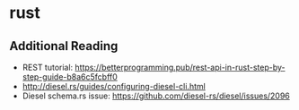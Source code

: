 # rust
## Additional Reading
- REST tutorial: https://betterprogramming.pub/rest-api-in-rust-step-by-step-guide-b8a6c5fcbff0
- http://diesel.rs/guides/configuring-diesel-cli.html
- Diesel schema.rs issue: https://github.com/diesel-rs/diesel/issues/2096